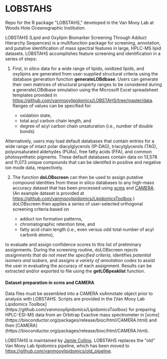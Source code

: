 # LOBSTAHS

Repo for the R package "LOBSTAHS," developed in the Van Mooy Lab at Woods Hole Oceanographic Institution.

LOBSTAHS (Lipid and Oxylipin Biomarker Screening Through Adduct Hierarchy Sequences) is a multifunction package for screening, annotation, and putative identification of mass spectral features in large, HPLC-MS lipid datasets. LOBSTAHS accomplishes feature screening and identification in a series of steps:

1. First, in silico data for a wide range of lipids, oxidized lipids, and oxylipins are generated from user-supplied structural criteria using the database generation function **generateLOBdbase**. Users can generate their own matrices of structural property ranges to be considered during a generateLOBdbase simulation using the Microsoft Excel spreadsheet templates provided in https://github.com/vanmooylipidomics/LOBSTAHS/tree/master/data. Ranges of values can be specified for: 

   * oxidation state,
   * total acyl carbon chain length, and
   * degree of acyl carbon chain unsaturation (i.e., number of double bonds)

Alternatively, users may load default databases that contain entries for a wide range of intact polar diacylglycerols (IP-DAG), triacylglycerols (TAG), polyunsaturated aldehydes (PUAs), free fatty acids (FFA), and common photosynthetic pigments. These default databases contain data on 13,578 and 11,073 unique compounds that can be identifed in positive and negative ion mode data, respectively. 

2. The function **doLOBscreen** can then be used to assign putative compound identities from these in silico databases to any high-mass accuracy dataset that has been processed using [xcms](https://bioconductor.org/packages/release/bioc/html/CAMERA.html) and [CAMERA](https://bioconductor.org/packages/release/bioc/html/CAMERA.html). (An example dataset is provided at https://github.com/vanmooylipidomics/LipidomicsToolbox.) doLOBscreen then applies a series of user-selected orthogonal screening criteria based on

   * adduct ion formation patterns,
   * chromatographic retention time, and
   * fatty acid chain length (i.e., even versus odd total number of acyl carbonb atoms),

to evaluate and assign confidence scores to this list of preliminary assignments. During the screening routine, doLOBscreen *rejects assignments that do not meet the specified criteria*, identifies *potential isomers and isobars*, and *assigns a variety of annotation codes* to assist the user in evaluating the accuracy of each assignment. Results can be extracted and/or exported to file using the **getLOBpeaklist** function.

<h4>Dataset preparation in xcms and CAMERA</h4> 
Data files must be assembled into a CAMERA xsAnnotate object prior to analysis with LOBSTAHS. Scripts are provided in the [Van Mooy Lab Lipidomics Toolbox](https://github.com/vanmooylipidomics/LipidomicsToolbox) for preparing HPLC-ESI-MS data from an Orbitrap Exactive mass spectrometer in [xcms](https://bioconductor.org/packages/release/bioc/html/CAMERA.html) and then [CAMERA](https://bioconductor.org/packages/release/bioc/html/CAMERA.html). 

LOBSTAHS is maintained by [Jamie Collins](https://github.com/jamesrco). LOBSTAHS replaces the "old" Van Mooy Lab lipidomics pipeline, which has been moved to https://github.com/vanmooylipidomics/old_pipeline.
